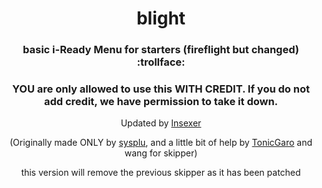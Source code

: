 <h1 align="center">blight</h1>
<h3 align="center">basic i-Ready Menu for starters (fireflight but changed) :trollface:</h3>
<h3 align="center">YOU are only allowed to use this WITH CREDIT. If you do not add credit, we have permission to take it down. </h3>
<p align="center">Updated by <a href="https://discord.gg/VYZYdQf5Z7">Insexer</a></p>
<p align="center">(Originally made ONLY by <a href="https://github.com/sysplu">sysplu</a>, and a little bit of help by <a href="https://github.com/TonicGaro">TonicGaro</a> and wang for skipper)</p>
<p align="center">this version will remove the previous skipper as it has been patched</a>


